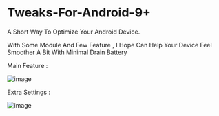 # Tweaks-For-Android-9+

A Short Way To Optimize Your Android Device.


With Some Module And Few Feature , I Hope Can Help Your Device Feel Smoother A Bit With Minimal Drain Battery

Main Feature :


![image](https://github.com/user-attachments/assets/53570b46-011d-45ef-b9b9-bc4054d969fc)


Extra Settings :


![image](https://github.com/user-attachments/assets/228d9b35-412b-47e6-b96f-c1d93bd6db39)




